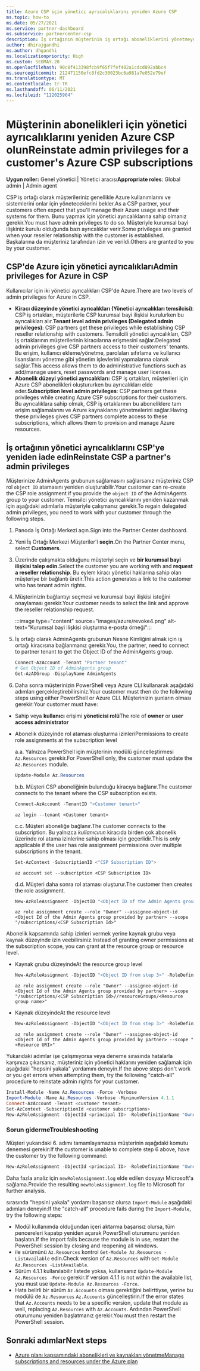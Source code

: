 ```yaml
---
title: Azure CSP için yönetici ayrıcalıklarını yeniden Azure CSP
ms.topic: how-to
ms.date: 05/27/2021
ms.service: partner-dashboard
ms.subservice: partnercenter-csp
description: İş ortağının müşterinin iş ortağı aboneliklerini yönetmeye yardımcı olmak için müşterilerin iş ortağının yönetici ayrıcalıklarını yeniden Azure CSP öğrenin.
author: dhirajgandhi
ms.author: dhgandhi
ms.localizationpriority: High
ms.custom: SEOMAY.20
ms.openlocfilehash: 90c8f413398fcb9f65f7fef402a1cdcd092abbc4
ms.sourcegitcommit: 212471150efc8fd2c30023bc6a981a7e052e79ef
ms.translationtype: MT
ms.contentlocale: tr-TR
ms.lasthandoff: 06/11/2021
ms.locfileid: "112025964"
---
```

# <a name="reinstate-admin-privileges-for-a-customers-azure-csp-subscriptions"></a><span data-ttu-id="cfcfe-103">Müşterinin abonelikleri için yönetici ayrıcalıklarını yeniden Azure CSP olun</span><span class="sxs-lookup"><span data-stu-id="cfcfe-103">Reinstate admin privileges for a customer's Azure CSP subscriptions</span></span>  

<span data-ttu-id="cfcfe-104">**Uygun roller:** Genel yönetici | Yönetici aracısı</span><span class="sxs-lookup"><span data-stu-id="cfcfe-104">**Appropriate roles**: Global admin | Admin agent</span></span>

<span data-ttu-id="cfcfe-105">CSP iş ortağı olarak müşterileriniz genellikle Azure kullanımlarını ve sistemlerini onlar için yöneteceklerini bekler.</span><span class="sxs-lookup"><span data-stu-id="cfcfe-105">As a CSP partner, your customers often expect that you'll manage their Azure usage and their systems for them.</span></span> <span data-ttu-id="cfcfe-106">Bunu yapmak için yönetici ayrıcalıklarına sahip olmanız gerekir.</span><span class="sxs-lookup"><span data-stu-id="cfcfe-106">You must have admin privileges to do so.</span></span> <span data-ttu-id="cfcfe-107">Müşteriyle kurumsal bayi ilişkiniz kurulu olduğunda bazı ayrıcalıklar verir.</span><span class="sxs-lookup"><span data-stu-id="cfcfe-107">Some privileges are granted when your reseller relationship with the customer is established.</span></span> <span data-ttu-id="cfcfe-108">Başkalarına da müşteriniz tarafından izin ve verildi.</span><span class="sxs-lookup"><span data-stu-id="cfcfe-108">Others are granted to you by your customer.</span></span>

## <a name="admin-privileges-for-azure-in-csp"></a><span data-ttu-id="cfcfe-109">CSP'de Azure için yönetici ayrıcalıkları</span><span class="sxs-lookup"><span data-stu-id="cfcfe-109">Admin privileges for Azure in CSP</span></span>

<span data-ttu-id="cfcfe-110">Kullanıcılar için iki yönetici ayrıcalıkları CSP'de Azure.</span><span class="sxs-lookup"><span data-stu-id="cfcfe-110">There are two levels of admin privileges for Azure in CSP.</span></span>

- <span data-ttu-id="cfcfe-111">**Kiracı düzeyinde yönetici ayrıcalıkları (Yönetici ayrıcalıkları temsilcisi)**: CSP iş ortakları, müşterilerle CSP kurumsal bayi ilişkisi kurulurken bu ayrıcalıkları alır.</span><span class="sxs-lookup"><span data-stu-id="cfcfe-111">**Tenant level admin privileges (Delegated admin privileges)**:  CSP partners get these privileges while establishing CSP reseller relationship with customers.</span></span> <span data-ttu-id="cfcfe-112">Temsilcili yönetici ayrıcalıkları, CSP iş ortaklarının müşterilerinin kiracılarına erişmesini sağlar.</span><span class="sxs-lookup"><span data-stu-id="cfcfe-112">Delegated admin privileges give CSP partners access to their customers' tenants.</span></span> <span data-ttu-id="cfcfe-113">Bu erişim, kullanıcı ekleme/yönetme, parolaları sıfırlama ve kullanıcı lisanslarını yönetme gibi yönetim işlevlerini yapmalarına olanak sağlar.</span><span class="sxs-lookup"><span data-stu-id="cfcfe-113">This access allows them to do administrative functions such as add/manage users, reset passwords and manage user licenses.</span></span>
- <span data-ttu-id="cfcfe-114">**Abonelik düzeyi yönetici ayrıcalıkları:** CSP iş ortakları, müşterileri için Azure CSP abonelikleri oluştururken bu ayrıcalıkları elde eder.</span><span class="sxs-lookup"><span data-stu-id="cfcfe-114">**Subscription level admin privileges**: CSP partners get these privileges while creating Azure CSP subscriptions for their customers.</span></span> <span data-ttu-id="cfcfe-115">Bu ayrıcalıklara sahip olmak, CSP iş ortaklarının bu aboneliklere tam erişim sağlamalarını ve Azure kaynaklarını yönetmelerini sağlar.</span><span class="sxs-lookup"><span data-stu-id="cfcfe-115">Having these privileges gives CSP partners complete access to these subscriptions, which allows them to provision and manage Azure resources.</span></span>

## <a name="reinstate-csp-a-partners-admin-privileges"></a><span data-ttu-id="cfcfe-116">İş ortağının yönetici ayrıcalıklarını CSP'ye yeniden iade edin</span><span class="sxs-lookup"><span data-stu-id="cfcfe-116">Reinstate CSP a partner's admin privileges</span></span>

<span data-ttu-id="cfcfe-117">Müşterinize AdminAgents grubunun sağlamasını sağlarsanız müşteriniz CSP rol `object ID` atamasını yeniden oluşturabilir.</span><span class="sxs-lookup"><span data-stu-id="cfcfe-117">Your customer can re-create the CSP role assignment if you provide the `object ID` of the AdminAgents group to your customer.</span></span> <span data-ttu-id="cfcfe-118">Temsilci yönetici ayrıcalıklarını yeniden kazanmak için aşağıdaki adımlarla müşteriyle çalışmanız gerekir.</span><span class="sxs-lookup"><span data-stu-id="cfcfe-118">To regain delegated admin privileges, you need to work with your customer through the following steps.</span></span>

1. <span data-ttu-id="cfcfe-119">Panoda İş Ortağı Merkezi açın.</span><span class="sxs-lookup"><span data-stu-id="cfcfe-119">Sign into the Partner Center dashboard.</span></span>

2. <span data-ttu-id="cfcfe-120">Yeni İş Ortağı Merkezi Müşteriler'i **seçin.**</span><span class="sxs-lookup"><span data-stu-id="cfcfe-120">On the Partner Center menu, select **Customers**.</span></span>

3. <span data-ttu-id="cfcfe-121">Üzerinde çalışmakta olduğunu müşteriyi seçin ve **bir kurumsal bayi ilişkisi talep edin.**</span><span class="sxs-lookup"><span data-stu-id="cfcfe-121">Select the customer you are working with and **request a reseller relationship**.</span></span> <span data-ttu-id="cfcfe-122">Bu eylem kiracı yönetici haklarına sahip olan müşteriye bir bağlantı üretir.</span><span class="sxs-lookup"><span data-stu-id="cfcfe-122">This action generates a link to the customer who has tenant admin rights.</span></span>

4. <span data-ttu-id="cfcfe-123">Müşterinizin bağlantıyı seçmesi ve kurumsal bayi ilişkisi isteğini onaylaması gerekir.</span><span class="sxs-lookup"><span data-stu-id="cfcfe-123">Your customer needs to select the link and approve the reseller relationship request.</span></span>

   :::image type="content" source="images/azure/revoke4.png" alt-text="Kurumsal bayi ilişkisi oluşturma e-posta örneği":::

5. <span data-ttu-id="cfcfe-125">İş ortağı olarak AdminAgents grubunun Nesne Kimliğini almak için iş ortağı kiracısına bağlanmanız gerekir.</span><span class="sxs-lookup"><span data-stu-id="cfcfe-125">You, the partner, need to connect to partner tenant to get the Object ID of the AdminAgents group.</span></span>
  
   ```powershell
   Connect-AzAccount -Tenant "Partner tenant"
   # Get Object ID of AdminAgents group
   Get-AzADGroup -DisplayName AdminAgents
   ```

6. <span data-ttu-id="cfcfe-126">Daha sonra müşterinizin PowerShell veya Azure CLI kullanarak aşağıdaki adımları gerçekleştirebilirsiniz.</span><span class="sxs-lookup"><span data-stu-id="cfcfe-126">Your customer must then do the following steps using either PowerShell or Azure CLI.</span></span> <span data-ttu-id="cfcfe-127">Müşterinizin şunların olması gerekir:</span><span class="sxs-lookup"><span data-stu-id="cfcfe-127">Your customer must have:</span></span>

- <span data-ttu-id="cfcfe-128">Sahip veya **kullanıcı** erişimi **yöneticisi rolü**</span><span class="sxs-lookup"><span data-stu-id="cfcfe-128">The role of **owner** or **user access administrator**</span></span> 
- <span data-ttu-id="cfcfe-129">Abonelik düzeyinde rol ataması oluşturma izinleri</span><span class="sxs-lookup"><span data-stu-id="cfcfe-129">Permissions to create role assignments at the subscription level</span></span>

   <span data-ttu-id="cfcfe-130">a.</span><span class="sxs-lookup"><span data-stu-id="cfcfe-130">a.</span></span> <span data-ttu-id="cfcfe-131">Yalnızca PowerShell için müşterinin modülü güncelleştirmesi `Az.Resources` gerekir.</span><span class="sxs-lookup"><span data-stu-id="cfcfe-131">For PowerShell only, the customer must update the `Az.Resources` module.</span></span>
   ```powershell
   Update-Module Az.Resources
   ```

   <span data-ttu-id="cfcfe-132">b.</span><span class="sxs-lookup"><span data-stu-id="cfcfe-132">b.</span></span> <span data-ttu-id="cfcfe-133">Müşteri CSP aboneliğinin bulunduğu kiracıya bağlanır.</span><span class="sxs-lookup"><span data-stu-id="cfcfe-133">The customer connects to the tenant where the CSP subscription exists.</span></span>
   ```powershell
   Connect-AzAccount -TenantID "<Customer tenant>"
   ```
   ```azurecli
   az login --tenant <Customer tenant>
   ```

   <span data-ttu-id="cfcfe-134">c.</span><span class="sxs-lookup"><span data-stu-id="cfcfe-134">c.</span></span> <span data-ttu-id="cfcfe-135">Müşteri aboneliğe bağlanır.</span><span class="sxs-lookup"><span data-stu-id="cfcfe-135">The customer connects to the subscription.</span></span> <span data-ttu-id="cfcfe-136">Bu yalnızca *kullanıcının* kiracıda birden çok abonelik üzerinde rol atama izinlerine sahip olması için geçerlidir.</span><span class="sxs-lookup"><span data-stu-id="cfcfe-136">This is *only* applicable if the user has role assignment permissions over multiple subscriptions in the tenant.</span></span>

   ```powershell
   Set-AzContext -SubscriptionID <"CSP Subscription ID">
   ```
   ```azurecli
   az account set --subscription <CSP Subscription ID>
   ```

   <span data-ttu-id="cfcfe-137">d.</span><span class="sxs-lookup"><span data-stu-id="cfcfe-137">d.</span></span> <span data-ttu-id="cfcfe-138">Müşteri daha sonra rol ataması oluşturur.</span><span class="sxs-lookup"><span data-stu-id="cfcfe-138">The customer then creates the role assignment.</span></span>
    
   ```powershell
   New-AzRoleAssignment -ObjectID "<Object ID of the Admin Agents group provided by partner>" -RoleDefinitionName "Owner" -Scope "/subscriptions/'<CSP subscription ID>'"
   ```
   ```azurecli
   az role assignment create --role "Owner" --assignee-object-id <Object Id of the Admin Agents group provided by partner> --scope "/subscriptions/<CSP Subscription Id>"
   ```

<span data-ttu-id="cfcfe-139">Abonelik kapsamında sahip izinleri vermek yerine kaynak grubu veya kaynak düzeyinde izin veebilirsiniz.</span><span class="sxs-lookup"><span data-stu-id="cfcfe-139">Instead of granting owner permissions at the subscription scope, you can grant at the resource group or resource level.</span></span> 

- <span data-ttu-id="cfcfe-140">Kaynak grubu düzeyinde</span><span class="sxs-lookup"><span data-stu-id="cfcfe-140">At the resource group level</span></span>

   ```powershell
   New-AzRoleAssignment -ObjectID "<Object ID from step 3>" -RoleDefinitionName Owner -Scope "/subscriptions/'SubscriptionID of CSP subscription'/resourceGroups/'Resource group name'"
   ```
   ```azurecli
   az role assignment create --role "Owner" --assignee-object-id <Object Id of the Admin Agents group provided by partner> --scope "/subscriptions/<CSP Subscription Id>//resourceGroups/<Resource group name>"
   ```

- <span data-ttu-id="cfcfe-141">Kaynak düzeyinde</span><span class="sxs-lookup"><span data-stu-id="cfcfe-141">At the resource level</span></span>

   ```powershell
   New-AzRoleAssignment -ObjectID "<Object ID from step 3>" -RoleDefinitionName Owner -Scope "<Resource URI>"
   ```
   ```azurecli
   az role assignment create --role "Owner" --assignee-object-id <Object Id of the Admin Agents group provided by partner> --scope "<Resource URI>"
   ```

<span data-ttu-id="cfcfe-142">Yukarıdaki adımlar işe çalışmıyorsa veya deneme sırasında hatalarla karşınıza çıkarsanız, müşteriniz için yönetici haklarını yeniden sağlamak için aşağıdaki "hepsini yakala" yordamını deneyin.</span><span class="sxs-lookup"><span data-stu-id="cfcfe-142">If the above steps don't work or you get errors when attempting them, try the following "catch-all" procedure to reinstate admin rights for your customer.</span></span>

```powershell
Install-Module -Name Az.Resources -Force -Verbose
Import-Module -Name Az.Resources -Verbose -MinimumVersion 4.1.1
Connect-AzAccount -Tenant <customer tenant>
Set-AzContext -SubscriptionId <customer subscriptions>
New-AzRoleAssignment -ObjectId <principal ID> -RoleDefinitionName "Owner" -Scope "/subscriptions/<customer subscription>" -ObjectType "ForeignGroup"
```

### <a name="troubleshooting"></a><span data-ttu-id="cfcfe-143">Sorun giderme</span><span class="sxs-lookup"><span data-stu-id="cfcfe-143">Troubleshooting</span></span>

<span data-ttu-id="cfcfe-144">Müşteri yukarıdaki 6. adımı tamamlayamazsa müşterinin aşağıdaki komutu denemesi gerekir:</span><span class="sxs-lookup"><span data-stu-id="cfcfe-144">If the customer is unable to complete step 6 above, have the customer try the following command:</span></span>

```powershell
New-AzRoleAssignment -ObjectId <principal ID> -RoleDefinitionName "Owner" -Scope "/subscriptions/<costumer subscription>" -ObjectType "ForeignGroup" -Debug > newRoleAssignment.log
```

<span data-ttu-id="cfcfe-145">Daha fazla analiz için `newRoleAssignment.log` elde edilen dosyayı Microsoft'a sağlama.</span><span class="sxs-lookup"><span data-stu-id="cfcfe-145">Provide the resulting `newRoleAssignment.log` file to Microsoft for further analysis.</span></span>

<span data-ttu-id="cfcfe-146">sırasında "hepsini yakala" yordamı başarısız olursa `Import-Module` aşağıdaki adımları deneyin:</span><span class="sxs-lookup"><span data-stu-id="cfcfe-146">If the "catch-all" procedure fails during the `Import-Module`, try the following steps:</span></span>
- <span data-ttu-id="cfcfe-147">Modül kullanımda olduğundan içeri aktarma başarısız olursa, tüm pencereleri kapatıp yeniden açarak PowerShell oturumunu yeniden başlatın.</span><span class="sxs-lookup"><span data-stu-id="cfcfe-147">If the import fails because the module is in use, restart the PowerShell session by closing and reopening all windows.</span></span>
- <span data-ttu-id="cfcfe-148">ile sürümünü `Az.Resources` kontrol `Get-Module Az.Resources -ListAvailable` edin.</span><span class="sxs-lookup"><span data-stu-id="cfcfe-148">Check version of `Az.Resources` with `Get-Module Az.Resources -ListAvailable`.</span></span>
- <span data-ttu-id="cfcfe-149">Sürüm 4.1.1 kullanılabilir listede yoksa, kullansanız `Update-Module Az.Resources -Force` gerekir.</span><span class="sxs-lookup"><span data-stu-id="cfcfe-149">If version 4.1.1 is not within the available list, you must use `Update-Module Az.Resources -Force`.</span></span>
- <span data-ttu-id="cfcfe-150">Hata belirli bir sürüm `Az.Accounts` olması gerektiğini belirttiyse, yerine bu modülü de `Az.Resources` `Az.Accounts` güncelleştirin.</span><span class="sxs-lookup"><span data-stu-id="cfcfe-150">If the error states that `Az.Accounts` needs to be a specific version, update that module as well, replacing `Az.Resources` with `Az.Accounts`.</span></span> <span data-ttu-id="cfcfe-151">Ardından PowerShell oturumunu yeniden başlatmanız gerekir.</span><span class="sxs-lookup"><span data-stu-id="cfcfe-151">You must then restart the PowerShell session.</span></span>


## <a name="next-steps"></a><span data-ttu-id="cfcfe-152">Sonraki adımlar</span><span class="sxs-lookup"><span data-stu-id="cfcfe-152">Next steps</span></span>

- [<span data-ttu-id="cfcfe-153">Azure planı kapsamındaki abonelikleri ve kaynakları yönetme</span><span class="sxs-lookup"><span data-stu-id="cfcfe-153">Manage subscriptions and resources under the Azure plan</span></span>](azure-plan-manage.md)
